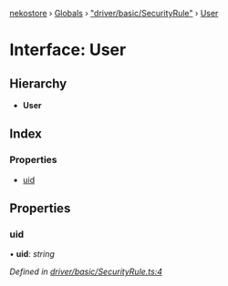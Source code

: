 [nekostore](../README.md) › [Globals](../globals.md) › ["driver/basic/SecurityRule"](../modules/_driver_basic_securityrule_.md) › [User](_driver_basic_securityrule_.user.md)

# Interface: User

## Hierarchy

* **User**

## Index

### Properties

* [uid](_driver_basic_securityrule_.user.md#uid)

## Properties

###  uid

• **uid**: *string*

*Defined in [driver/basic/SecurityRule.ts:4](https://github.com/esnya/nekostore/blob/master/src/driver/basic/SecurityRule.ts#L4)*
